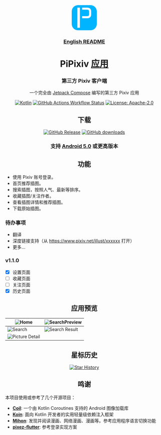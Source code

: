 <div align="center">

<a href="https://github.com/master-lzh/PiPixiv">
<img src=".idea/icon.svg" width="80" alt="PiPixiv Logo">
</a>

### [English README](./.github/README-en.md)

# PiPixiv [应用](#)

### 第三方 Pixiv 客户端

一个完全由 [Jetpack Compose](https://developer.android.com/develop/ui/compose) 编写的第三方 Pixiv 应用

[![Kotlin](https://img.shields.io/badge/kotlin-1.9.23-blue.svg?logo=kotlin)](https://kotlinlang.org)
[![GitHub Actions Workflow Status](https://img.shields.io/github/actions/workflow/status/master-lzh/PiPixiv/release.yml)](https://github.com/master-lzh/PiPixiv/actions/workflows/release.yml)
[![License: Apache-2.0](https://img.shields.io/github/license/master-lzh/PiPixiv?labelColor=27303D&color=0877d2)](/LICENSE)

## 下载

[![GitHub Release](https://img.shields.io/github/v/release/master-lzh/PiPixiv?label=稳定版)](https://github.com/master-lzh/PiPixiv/releases)
[![GitHub downloads](https://img.shields.io/github/downloads/master-lzh/PiPixiv/total?label=下载量&labelColor=27303D&color=0D1117&logo=github&logoColor=FFFFFF&style=flat)](https://github.com/master-lzh/PiPixiv/releases)

### 支持 **[Android 5.0]()** 或更高版本

## 功能

<div align="left">

* 使用 Pixiv 账号登录。
* 首页推荐插图。
* 搜索插图，按照人气、最新等排序。
* 收藏插图/关注作者。
* 查看插图详情和推荐插图。
* 下载原始插图。

### 待办事项

* 翻译
* 深度链接支持（从 https://www.pixiv.net/illust/xxxxxx 打开）
* 更多...

### v1.1.0

- [x] 设置页面
- [ ] 收藏页面
- [ ] 关注页面
- [x] 历史页面

</div>

## 应用预览

| ![Home](https://github.com/master-lzh/PiPixiv/assets/60057825/0c9431bf-bff1-4752-9d62-f2721b3ade5e)           | ![SearchPreview](https://github.com/master-lzh/PiPixiv/assets/60057825/240c5011-cbdb-4423-8d41-b787b5495d4d) |
|---------------------------------------------------------------------------------------------------------------|--------------------------------------------------------------------------------------------------------------|
| ![Search](https://github.com/master-lzh/PiPixiv/assets/60057825/8d44b554-7cdd-4eeb-a520-a93e6fc7507d)         | ![Search Result](https://github.com/master-lzh/PiPixiv/assets/60057825/7b7f6ea4-5df7-46b9-ba65-4cb1b2f52373) |
| ![Picture Detail](https://github.com/master-lzh/PiPixiv/assets/60057825/dfe36948-525c-486d-a339-6c2c78b5aebf) |                                                                                                              |

## 星标历史
[![Star History](https://starchart.cc/master-lzh/PiPixiv.svg?variant=adaptive)](https://starchart.cc/master-lzh/PiPixiv)


## 鸣谢
<div align="left">

本项目使用或参考了几个开源项目：
- **[Coil](https://github.com/coil-kt/coil)**: 一个由 Kotlin Coroutines 支持的 Android 图像加载库
- **[Koin](https://github.com/InsertKoinIO/koin)**: 面向 Kotlin 开发者的实用轻量级依赖注入框架
- **[Mihon](https://github.com/mihonapp/mihon)**: 发现并阅读漫画、网络漫画、漫画等。参考应用程序语言切换功能
- **[pixez-flutter](https://github.com/Notsfsssf/pixez-flutter)**: 参考登录实现方案

</div>

</div>